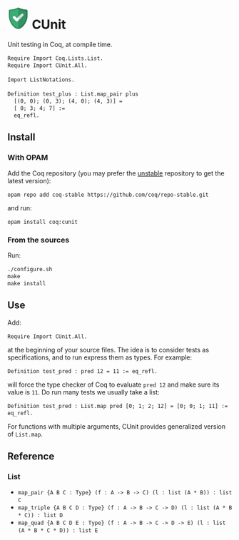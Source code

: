 # ![Logo](https://raw.githubusercontent.com/clarus/icons/master/shield-48.png) CUnit
Unit testing in Coq, at compile time.

    Require Import Coq.Lists.List.
    Require Import CUnit.All.

    Import ListNotations.

    Definition test_plus : List.map_pair plus
      [(0, 0); (0, 3); (4, 0); (4, 3)] =
      [ 0; 3; 4; 7] :=
      eq_refl.

## Install
### With OPAM
Add the Coq repository (you may prefer the [unstable](https://github.com/coq/repo-unstable) repository to get the latest version):

    opam repo add coq-stable https://github.com/coq/repo-stable.git

and run:

    opam install coq:cunit

### From the sources
Run:

    ./configure.sh
    make
    make install

## Use
Add:

    Require Import CUnit.All.

at the beginning of your source files. The idea is to consider tests as specifications, and to run express them as types. For example:

    Definition test_pred : pred 12 = 11 := eq_refl.

will force the type checker of Coq to evaluate `pred 12` and make sure its value is `11`. Do run many tests we usually take a list:

    Definition test_pred : List.map pred [0; 1; 2; 12] = [0; 0; 1; 11] := eq_refl.

For functions with multiple arguments, CUnit provides generalized version of `List.map`.

## Reference
### List
* `map_pair {A B C : Type} (f : A -> B -> C) (l : list (A * B)) : list C`
* `map_triple {A B C D : Type} (f : A -> B -> C -> D) (l : list (A * B * C)) : list D`
* `map_quad {A B C D E : Type} (f : A -> B -> C -> D -> E) (l : list (A * B * C * D)) : list E`
